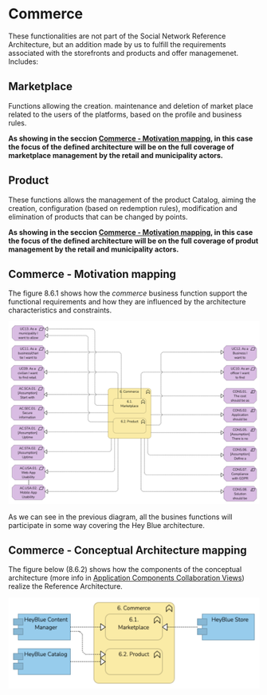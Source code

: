 # Commerce

These functionalities are not part of the Social Network Reference Architecture, but an addition made by us to fulfill the requirements associated with the storefronts and products and offer managemenet. Includes:

## Marketplace

Functions allowing the creation. maintenance and deletion of market place related to the users of the platforms, based on the profile and business rules.

**As showing in the seccion [Commerce - Motivation mapping](#commerce---motivation-mapping), in this case the focus of the defined architecture will be on the full coverage of marketplace management by the retail and municipality actors.**

## Product

These functions allows the management of the product Catalog, aiming the creation, configuration (based on redemption rules), modification and elimination of products that can be changed by points.

**As showing in the seccion [Commerce - Motivation mapping](#commerce---motivation-mapping), in this case the focus of the defined architecture will be on the full coverage of produt management by the retail and municipality actors.**

## Commerce - Motivation mapping

The figure 8.6.1 shows how the *commerce* business function support the functional requirements and how they are influenced by the architecture characteristics and constraints.

![Figure 8.6.1 - Commerce - Motivation Matrix](/Assets/1.10-Motivation-Commerce-mapping.png "Figure 8.6.1 - Commerce - Motivation Matrix")

As we can see in the previous diagram, all the busines functions will participate in some way covering the Hey Blue architecture.

## Commerce - Conceptual Architecture mapping

The figure below (8.6.2) shows how the components of the conceptual architecture (more info in [Application Components Collaboration Views](/README.md#application-component-collaboration-views)) realize the Reference Architecture.

![Figure 8.6.2 - Commerce Conceptual Architecture Mapping](/Assets/Commerce-Conceptual-Architecture-Mapping.png "Figure 8.6.2 - Commerce Conceptual Architecture Mapping")